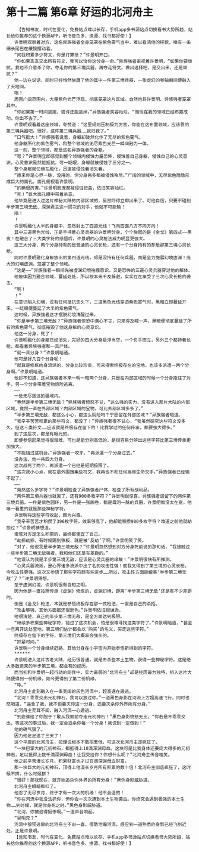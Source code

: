 # 第十二篇 第6章 好运的北河舟主
        【告知书友，时代在变化，免费站点难以长存，手机app多书源站点切换看书大势所趋，站长给你推荐的这个换源APP，听书音色多、换源、找书都好使！】
       许景明观察着对方，这名异族强者全身笼罩在紫色雾气当中，难以看清他的样貌，唯有一条细长尾巴在缓慢摆动着。
       “问我积累多少符文，你是打算抢？”许景明开口。
       “你如果乖乖交出所有符文，我可以饶你这分身一命。”异族强者审视着许景明，“如果你要顽抗，我也不介意杀了你，夺走你的第三境兵器，再夺走符文。做出选择吧，是交出来，还是顽抗？”
       他一边在说话，同时已经悄然施展了他的其中一件第三境兵器，一张虚幻的卷轴瞬间便融入了天地间。
       嗡！
       周围广阔范围内，大量紫色光芒浮现，彻底笼罩这片区域。自然也将许景明、异族强者笼罩其中。
       “你如果第一时间逃跑，或许还能逃掉。”异族强者笑容灿烂，“而现在我的领域已经布置成功，你出不去了。”
       许景明观看着这座领域，夸赞道：“这里规则压制极为厉害，你能在这布置领域，应该靠的第三境兵器吧。很好，这件第三境兵器……就归我了。”
       “口气挺大！”异族强者说着，身躯却陡然化作了无尽的紫色雾气。
       他身躯所化的紫色雾气，和整个领域的无尽紫色光芒一瞬间融为一体。
       这一刻，整个领域，都是这名异族强者的身躯。
       “嗯？”许景明立即感觉到整个领域内侵蚀力量恐怖，侵蚀着自己身躯，侵蚀自己的心灵意识，心灵意识虽然能抵抗。可一眨眼，身躯就被侵蚀了三分之一。
       整个身躯就仿佛在融化，迅速被侵蚀着消失着。
       “原来你是心界一脉，没用的，你分身再多都被侵蚀殆尽。”广阔的领域中，无尽紫色隐隐形成巨大的面孔，面孔俯视着许景明。
       “的确很厉害。”许景明脸庞都被侵蚀扭曲，依旧笑容灿烂。
       “死！”巨大面孔眼中带着杀意。
       他毕竟是进入过这片神秘大陆的内部区域的，虽然吓得立即出来了。可他自信，只要不碰到半步第三境无敌、深渊君主这一层次的对手，他就不可能输！
       嗡！
       ！
       许景明融化大半的身躯中，忽然射出了四道光线！飞向四面八方不同方向！
       其中三道黑色光线，正是手持着心灵兵器的许景明分身，个个施展的是《金戈》第四式——黑夜！在融合了三大类字符的感悟后，许景明的心灵枪法威力明显更强大。
       这三大分身，两个分身持有的是普通的心灵长枪，还有一个分身持有的却是那第三境心灵长枪。
       同时许景明融化身躯放出的第四道光线，却是没持有任何兵器，而是全力施展幻境虚渊！庞大的幻境虚渊，笼罩了整个领域。
       “这是——”异族强者一瞬间先被虚渊幻境拖拽意识，又是恐怖的三道心灵兵器穿过他的躯体。
       他躯体因为融合领域，蔓延处处，所以根本来不及躲避，实实在在承受了三次心灵长枪的袭击。
       “啊！
       ！”
       在意识陷入幻境，没有任何抵抗念头下，三道黑色光线穿透紫色雾气时，黑暗立即蔓延开来，一眨眼便蔓延了大半的紫色雾气。
       这时候，异族强者这才摆脱幻境清醒过来。
       “你是半步第三境无敌？”异族强者惊恐中满心不甘，只来得及喊一声，黑暗便彻底蔓延了所有的紫色雾气，彻底摧毁了他这身躯的心灵意识。
       他这一分身，死了！
       许景明融化的身躯已经消失，完好的四大分身悬浮当空，一个负手而立，另外三个都持着长枪，都看着异族强者那一具尸体。
       “就一具分身？”许景明暗道。
       他可是好几百个分身呢！
       “就算是修炼肉身流派的，分身比较珍贵，可来探索终极存在的宝地，也该多派遣一两个分身啊。”许景明暗道。
       他却不知道，这异族强者本来一明一暗两个分身，只是在内部区域的时候一个分身拖住了对手，另一个分身带着宝物惊险逃离。
       ……
       一处无尽遥远的疆域内。
       “竟然是半步第三境无敌？”异族强者愤怒不甘，“这么强的实力，没有进入那片大陆的内部区域，竟然一直在外部区域？内部区域的宝物，可比外部区域多多了。”
       “半步第三境无敌，都这么小心，都这么阴险吗？宁愿留在外部区域？”异族强者暗道。
       “我辛辛苦苦积累的那些符文，都没了！”异族强者很不甘心，“我虽然研究这些符文没多久，但这三类符文……应该就是终极存在留下的！比我学过的任何传承，都要强大得多。”
       到了这层次，都是有眼光的。
       即便参悟起来觉得很艰难，可也是能分别高低的，是很容易分辨出这些字符比第三境传承更加强大。
       “不能错过这机会。”异族强者一咬牙，“再派遣一个分身过去。”
       没办法，他一共四大分身。
       这次战死了两个，再派遣一个已经是短期极限了。
       “这次我小心点，就在最外围搜集些符文，我再也不和任何高维生命交手。”异族强者已经输不起了。
       ……
       “竟然这么多字符？”许景明检查了异族强者尸体，检查了所有战利品。
       “两件第三境兵器也就罢了，还有900多枚字符？”许景明很惊喜，异族强者遗留下的两件第三境兵器，一件是紫色圆环，另一件是一张画卷，都是母河一脉的兵器，许景明都没太在意，他唯一看重的就是那些神秘字符。
       许景明将这些字符收起，颇为兴奋。
       “我辛辛苦苦才积攒了396枚字符，效率够高了，他却能积攒900多枚字符？难道之前他就劫掠过？”许景明猜想道。
       甭管对方是怎么积攒的，最终都便宜了自己。
       “劫掠劫掠，有时候踢到铁板，就是被‘反劫’了啊。”许景明笑了笑。
       “对了，他说我是半步第三境无敌？”许景明忽然想到对方分身死前说的那句话，“我接触过一些半步第三境无敌强者，我和他们还是有差距的。”
       “他误认为我是半步第三境无敌，应该是心灵兵器的缘故！”许景明很快有所推测。
       “心灵兵器流派，是心界诸多流派中出了名的攻击性强！而我又得到了第三境的心灵长枪，令攻击性更强。这次又参悟了那些字符颇有些进步……所以，攻击性方面能媲美‘半步第三境无敌’了？”许景明猜想。
       至于虚渊幻境，许景明很有自知之明。
       因为他是一直按照传承《虚渊》修炼的，虚渊幻境，距离‘半步第三境无敌’还是有不少差距的。
       倒是《金戈》枪法，本就是参悟终极存在那一式枪法，一直是自己的杀招。
       “攻击够强，其他方面都还很逊色。”许景明依旧很谦逊。
       他很清楚，真正的半步第三境无敌，是全方面达到极限。
       “继续多积累些神秘字符，错过了这次机会，怕是很难寻找这类字符了。”许景明暗道，“甚至一旦离开这处宝地，第三境们估计都会以‘购买’的名义，买走这些字符。”
       终极存在留下的字符，第三境们大概率会强买的。
       “抓紧时间。”
       许景明一个分身继续赶路，其他分身在小宇宙内开始参悟新得到的字符。
       ******
       许景明进入这片古老大陆，经历很普通，就是击杀些本土生物，获得一些神秘字符。这是绝大多数进来的半步第三境，都会有的经历。
       而当初和许景明一起行动的同伴中，实力最弱的‘北河舟主’却是经历最为独特，初入这片大陆便得到一份机缘，如今更得到了第二份机缘。
       “呼。”
       北河舟主此刻融入在一条宽阔的灰色河流中，超高速在遁逃。
       “北河！乖乖交出元初神石，我可以放过你。”一道黑色身影在河流上方超高速飞行，同时也怒喝道，“逼急了我，我不但要灭你这一分身，还要灭杀你外界所有分身。”
       北河舟主充耳不闻，融入河流一心遁逃。
       “到底谁给了你胆子？敢从我面前夺走元初神石！”黑色身影愤怒无比，“你若是不乖乖交出，等这次的事过后，我一定会追杀你每一个分身！我说到一定做到！”
       他的确气狠了。
       因为他足足追了三天了！
       这个平庸的北河舟主，按理说根本不敢招惹他，可这次北河舟主却疯狂了。
       “一块巴掌大的元初神石，都抵得上10滴深渊母血。这块可是比我身体还要庞大得多的元初神石，足以抵得上数千滴深渊母血！让我交给你？你想什么呢？”北河舟主传音嗤笑。
       他之前辛苦漫长岁月，积累财富也才过百滴深渊母血财富。
       那一块巨大的元初神石，顶得上他漫长岁月所有积累的数十倍！北河舟主彻底疯狂了，这时候不拼，什么时候拼？
       “很好！那我现在，就开始追杀你外界的所有分身！”黑色身影威胁道。
       北河舟主眼睛都红了。
       他忍了无尽岁月，终于才有一次大的机缘！他不会退的！
       “你在河流中我没法抓你，但你会一次次遭到本土生物袭击。你终究会遇到极强的本土生物……到时候，就是你身死之时。”黑色身影威胁道。
       “北河，你被追得挺惨啊。”一道声音响起。
       “吴明兄？”
       河流中狼狈逃窜的北河舟主不由一喜，借助浩瀚河流，感应到一道熟悉的身影已经飞到近处，正是许景明。
       【告知书友，时代在变化，免费站点难以长存，手机app多书源站点切换看书大势所趋，站长给你推荐的这个换源APP，听书音色多、换源、找书都好使！】